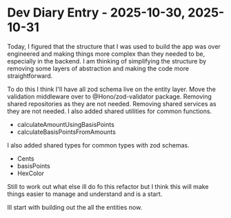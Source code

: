 # Dev Diary Entry - 2025-10-30, 2025-10-31

Today, I figured that the structure that I was used to build the app was over engineered and making things more complex than they needed to be, especially in the backend. I am thinking of simplifying the structure by removing some layers of abstraction and making the code more straightforward.

To do this I think I'll have all zod schema live on the entity layer.
Move the validation middleware over to @Hono/zod-validator package.
Removing shared repositories as they are not needed.
Removing shared services as they are not needed.
I also added shared utilities for common functions.

- calculateAmountUsingBasisPoints
- calculateBasisPointsFromAmounts

I also added shared types for common types with zod schemas.

- Cents
- basisPoints
- HexColor

Still to work out what else ill do fo this refactor but I think this will make things easier to manage and understand and is a start.

Ill start with building out the all the entities now.
